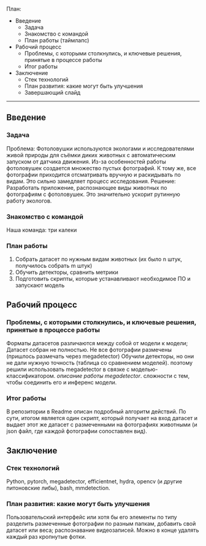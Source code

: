План:
* Введение
  + Задача
  + Знакомство с командой
  + План работы (таймлапс)
* Рабочий процесс
  + Проблемы, с которыми столкнулись, и ключевые решения, принятые в процессе работы
  + Итог работы
* Заключение
  + Стек технологий
  + План развития: какие могут быть улучшения
  + Завершающий слайд
---
## Введение
### Задача
Проблема: Фотоловушки используются экологами и исследователями живой природы для съёмки диких животных с автоматическим запуском от датчика движения. Из-за особенностей работы фотоловушек создается множество пустых фотографий. К тому же, все фотографии приходится отсматривать вручную и раскидывать по видам. Это сильно замедляет процесс исследования.
Решение: Разработать приложение, распознающее виды животных по фотографиям с фотоловушек. Это значительно ускорит рутинную работу экологов.
### Знакомство с командой
Наша команда: три калеки
### План работы
1. Собрать датасет по нужным видам животных (их было n штук, получилось собрать m штук)
2. Обучить детекторы, сравнить метрики
3. Подготовить скрипты, которые устанавливают необходимое ПО и запускают модель
## Рабочий процесс
### Проблемы, с которыми столкнулись, и ключевые решения, принятые в процессе работы
Форматы датасетов различаются между собой от модели к модели;
Датасет собран не полностью. Не все фотографии размечены (пришлось размечать через megadetector)
Обучили детекторы, но они не дали нужную точность (таблица со сравнением моделей). поэтому решили использовать megadetector в связке с моделью-классификатором.
*описание работы megadetector*. сложности с тем, чтобы соединить его и инференс модели.
### Итог работы
В репозитории в Readme описан подробный алгоритм действий. По сути, итогом является один скрипт, который получает на вход датасет и выдает этот же датасет с размеченными на фотографиях животными (и json файл, где каждой фотографии сопоставлен вид).
## Заключение
### Стек технологий
Python, pytorch, megadetector, efficientnet, hydra, opencv (и другие питоновские либы), bash, mmdetection.
### План развития: какие могут быть улучшения
Пользовательский интерфейс или хотя бы его элементы по типу разделить размеченные фотографии по разным папкам, добавить свой датасет или веса; распознавание видеозаписей. Можно в конце удалять каждый раз кропнутые фотки.
